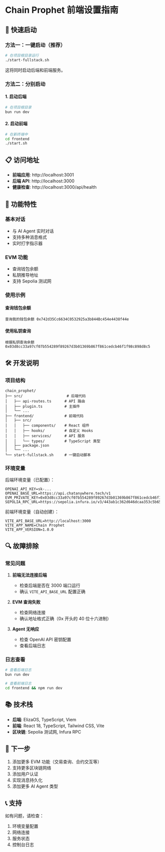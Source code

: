# Chain Prophet 前端设置指南

## 🚀 快速启动

### 方法一：一键启动（推荐）

```bash
# 在项目根目录运行
./start-fullstack.sh
```

这将同时启动后端和前端服务。

### 方法二：分别启动

#### 1. 启动后端

```bash
# 在项目根目录
bun run dev
```

#### 2. 启动前端

```bash
# 在新终端中
cd frontend
./start.sh
```

## 📋 访问地址

- **前端应用**: http://localhost:3001
- **后端 API**: http://localhost:3000
- **健康检查**: http://localhost:3000/api/health

## 🔧 功能特性

### 基本对话
- 与 AI Agent 实时对话
- 支持多种消息格式
- 实时打字指示器

### EVM 功能
- 查询钱包余额
- 私钥推导地址
- 支持 Sepolia 测试网

### 使用示例

#### 查询钱包余额
```
查询我的钱包余额 0x742d35Cc6634C0532925a3b844Bc454e4438f44e
```

#### 使用私钥查询
```
根据私钥查询余额 0x03d8cc33a97cf07b554289f89267d3b01369b867f861cedcb46f1f98c898d8c5
```

## 🛠️ 开发说明

### 项目结构
```
chain_prophet/
├── src/                    # 后端代码
│   ├── api-routes.ts      # API 路由
│   ├── plugin.ts          # 主插件
│   └── ...
├── frontend/              # 前端代码
│   ├── src/
│   │   ├── components/    # React 组件
│   │   ├── hooks/         # 自定义 Hooks
│   │   ├── services/      # API 服务
│   │   └── types/         # TypeScript 类型
│   ├── package.json
│   └── ...
└── start-fullstack.sh     # 一键启动脚本
```

### 环境变量

后端环境变量（已配置）：
```env
OPENAI_API_KEY=sk-...
OPENAI_BASE_URL=https://api.chatanywhere.tech/v1
EVM_PRIVATE_KEY=0x03d8cc33a97cf07b554289f89267d3b01369b867f861cedcb46f1f98c898d8c5
SEPOLIA_RPC_URL=https://sepolia.infura.io/v3/443ab1c362d646dcaa353c5b653c8173
```

前端环境变量（自动创建）：
```env
VITE_API_BASE_URL=http://localhost:3000
VITE_APP_NAME=Chain Prophet
VITE_APP_VERSION=1.0.0
```

## 🔍 故障排除

### 常见问题

1. **前端无法连接后端**
   - 检查后端是否在 3000 端口运行
   - 确认 `VITE_API_BASE_URL` 配置正确

2. **EVM 查询失败**
   - 检查网络连接
   - 确认地址格式正确（0x 开头的 40 位十六进制）

3. **Agent 无响应**
   - 检查 OpenAI API 密钥配置
   - 查看后端日志

### 日志查看

```bash
# 查看后端日志
bun run dev

# 查看前端日志
cd frontend && npm run dev
```

## 📚 技术栈

- **后端**: ElizaOS, TypeScript, Viem
- **前端**: React 18, TypeScript, Tailwind CSS, Vite
- **区块链**: Sepolia 测试网, Infura RPC

## 🎯 下一步

1. 添加更多 EVM 功能（交易查询、合约交互等）
2. 支持更多区块链网络
3. 添加用户认证
4. 实现消息持久化
5. 添加更多 AI Agent 类型

## 📞 支持

如有问题，请检查：
1. 环境变量配置
2. 网络连接
3. 服务状态
4. 控制台日志
